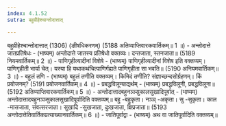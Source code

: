 ```yaml
---
index: 4.1.52
sutra: बहुव्रीहेश्चान्तोदात्तात्

---
```

 बहुव्रीहेश्चान्तोदात्तात् (1306) (ङीषधिकरणम्) (5188 अतिव्याप्तिवारकवार्तिकम्॥ 1 ॥) - अन्तोदात्ते जातप्रतिषेधः - (भाष्यम्) अन्तोदात्ते जातस्य प्रतिषेधो वक्तव्यः। दन्तजाता, स्तनजाता॥ (5189 नियमवार्तिकम्॥ 2 ॥) - पाणिगृहीत्यादीनां विशेषे - (भाष्यम्) पाणिगृहीत्यादीनां विशेष इति वक्तव्यम्। पाणिगृहीती भार्या चेत्। यस्या हि यथाकथंचित्पाणिर्गह्यते पाणिगृहीता सा भवति॥ (5190 अनियमवार्तिकम्॥ 3 ॥) - बहुलं तणि - (भाष्यम्) बहुलं तणीति वक्तव्यम्। किमिदं तणीति? संज्ञाच्छन्दसोर्ग्रहणम्। किं प्रयोजनम्? (5191 प्रयोजनवार्तिकम्॥ 4 ॥) - प्रबद्धविलून्याद्यर्थम् - (भाष्यम्) प्रबद्धविलूनी, प्रबद्धविलूना॥ (5192 अतिव्याप्तिवारकवार्तिकम्॥ 5 ॥) - अन्तोदात्तादबहुनञ्ञ्सुकालसुखादिपूर्वात् - (भाष्यम्) अन्तोदात्तादबहुनञ्ञ्सुकालसुखादिपूर्वादिति वक्तव्यम्॥ बहु -बहुकृता। नञ्ञ् -अकृता। सु -सुकृता। काल -मासजाता, संवत्सरजाता। सुखादि -सुखजाता, दुःखजाता, क्षिप्रजाता॥ (5193 अन्तोदात्तेतिवार्तिकप्रत्याख्यानवार्तिकम्॥ 6 ॥) - जातिपूर्वाद्वा - (भाष्यम्) अथ वा जातिपूर्वादिति वक्तव्यम्॥ 